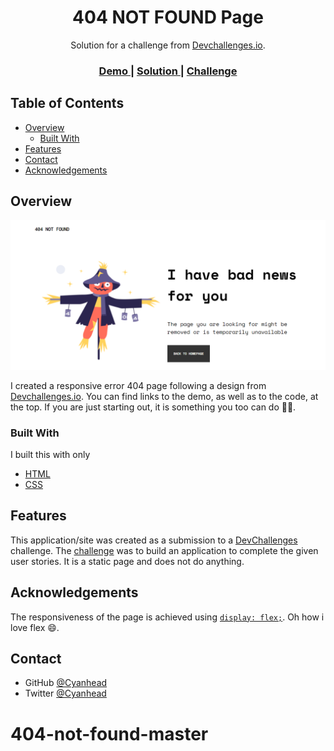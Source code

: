 <h1 align="center">404 NOT FOUND Page</h1>

<div align="center">
   Solution for a challenge from  <a href="http://devchallenges.io" target="_blank">Devchallenges.io</a>.
</div>

<div align="center">
  <h3>
    <a href="https://cyanhead.github.io/404-not-found-master/">
      Demo
    </a>
    <span> | </span>
    <a href="https://github.com/Cyanhead/404-not-found-master">
      Solution
    </a>
    <span> | </span>
    <a href="https://devchallenges.io/challenges/wBunSb7FPrIepJZAg0sY">
      Challenge
    </a>
  </h3>
</div>

<!-- TABLE OF CONTENTS -->

## Table of Contents

- [Overview](#overview)
  - [Built With](#built-with)
- [Features](#features)
- [Contact](#contact)
- [Acknowledgements](#acknowledgements)

<!-- OVERVIEW -->

## Overview

![screenshot](https://github.com/Cyanhead/404-not-found-master/blob/master/Screenshot.png)

I created a responsive error 404 page following a design from <a href="http://devchallenges.io" target="_blank">Devchallenges.io</a>.
You can find links to the demo, as well as to the code, at the top.
If you are just starting out, it is something you too can do 👍🏽.

### Built With

I built this with only

- [HTML](https://en.wikipedia.org/wiki/HTML)
- [CSS](https://en.wikipedia.org/wiki/CSS)

## Features

This application/site was created as a submission to a [DevChallenges](https://devchallenges.io/challenges) challenge. The [challenge](https://devchallenges.io/challenges/wBunSb7FPrIepJZAg0sY) was to build an application to complete the given user stories. It is a static page and does not do anything.

## Acknowledgements

The responsiveness of the page is achieved using [`display: flex;`](https://www.w3schools.com/cssref/pr_class_display.asp). Oh how i love flex 😄.

## Contact

- GitHub [@Cyanhead](https://github.com/Cyanhead)
- Twitter [@Cyanhead](https://twitter.com/Cyanhead)

# 404-not-found-master
